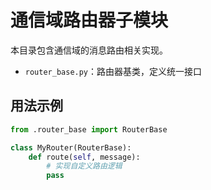 # 通信域路由器子模块

本目录包含通信域的消息路由相关实现。

- `router_base.py`：路由器基类，定义统一接口

## 用法示例

```python
from .router_base import RouterBase

class MyRouter(RouterBase):
    def route(self, message):
        # 实现自定义路由逻辑
        pass
``` 